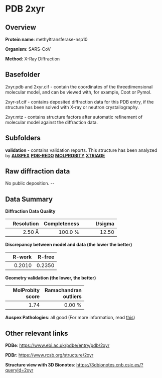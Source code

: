 # PDB 2xyr

## Overview

**Protein name**: methyltransferase-nsp10

**Organism**: SARS-CoV

**Method**: X-Ray Diffraction

## Basefolder

2xyr.pdb and 2xyr.cif - contain the coordinates of the threedimensional molecular model, and can be viewed with, for example, Coot or Pymol.

2xyr-sf.cif - contains deposited diffraction data for this PDB entry, if the structure has been solved with X-ray or neutron crystallography.

2xyr.mtz - contains structure factors after automatic refinement of molecular model against the diffraction data.

## Subfolders





**validation** - contains validation reports. This structure has been analyzed by [**AUSPEX**](https://github.com/thorn-lab/coronavirus_structural_task_force/tree/master/pdb/methyltransferase-nsp10/SARS-CoV/2xyr/validation/auspex) [**PDB-REDO**](https://github.com/thorn-lab/coronavirus_structural_task_force/tree/master/pdb/methyltransferase-nsp10/SARS-CoV/2xyr/validation/pdb-redo) [**MOLPROBITY**](https://github.com/thorn-lab/coronavirus_structural_task_force/tree/master/pdb/methyltransferase-nsp10/SARS-CoV/2xyr/validation/molprobity) [**XTRIAGE**](https://github.com/thorn-lab/coronavirus_structural_task_force/blob/master/pdb/methyltransferase-nsp10/SARS-CoV/2xyr/validation/Xtriage_output.log) 

## Raw diffraction data

No public deposition. --<br> 

## Data Summary
**Diffraction Data Quality**

|   | Resolution | Completeness| I/sigma |
|---|-------------:|----------------:|--------------:|
|   |2.50 Å|100.0 %|<img width=50/>12.50|

**Discrepancy between model and data (the lower the better)**

|   | **R-work**| **R-free**   
|---|-------------:|----------------:|           
||  0.2010|  0.2350|

**Geometry validation (the lower, the better)**

|   |**MolProbity<br>score**| **Ramachandran<br>outliers** 
|---|-------------:|----------------:|
||  1.74|  0.00 %|

**Auspex Pathologies**: all good (For more information, read [this](https://github.com/thorn-lab/coronavirus_structural_task_force/blob/master/pdb/methyltransferase-nsp10/SARS-CoV/2xyr/validation/auspex/2xyr_auspex_comments.txt))

 



## Other relevant links 
**PDBe**:  https://www.ebi.ac.uk/pdbe/entry/pdb/2xyr
 
**PDBr**: https://www.rcsb.org/structure/2xyr 

**Structure view with 3D Bionotes**: https://3dbionotes.cnb.csic.es/?queryId=2xyr

